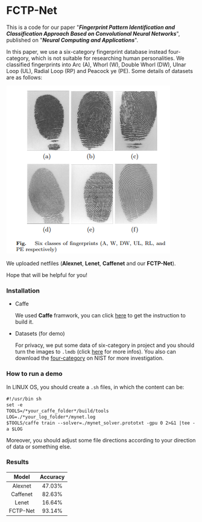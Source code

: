 # FCTP-Net

This is a code for our paper "***Fingerprint Pattern Identification and Classification Approach Based on Convolutional Neural Networks***", published on "***Neural Computing and Applications***".

In this paper, we use a six-category fingerprint database instead four-category, which is not suitable for researching human personalities. We classified fingerprints into Arc (A), Whorl (W), Double Whorl (DW), Ulnar Loop (UL), Radial Loop (RP) and Peacock ye (PE). Some details of datasets are as follows:

![Loading failed](https://github.com/VictorZoo/FCTP-Net/blob/master/demo_image/1567746772(1).jpg)

We uploaded netfiles (**Alexnet**, **Lenet**, **Caffenet** and our **FCTP-Net**). 

Hope that will be helpful for you!

### Installation

* Caffe

  We used **Caffe** framwork, you can click [here](https://github.com/BVLC/caffe) to get the instruction to build it.
  
* Datasets (for demo)

  For privacy, we put some data of six-category in project and you should turn the images to ```.lmdb``` (click [here](https://blog.csdn.net/u010417185/article/details/52119863) for more infos). You also can download the [four-category](https://www.nist.gov/srd/nist-special-database-4) on NIST for more investigation.

### How to run a demo

In LINUX OS, you should create a ```.sh``` files, in which the content can be:

```
#!/usr/bin sh
set -e
TOOLS=/*your_caffe_folder*/build/tools
LOG=./*your_log_folder*/mynet.log
$TOOLS/caffe train --solver=./mynet_solver.prototxt -gpu 0 2>&1 |tee -a $LOG
```

Moreover, you should adjust some file directions according to your direction of data or something else.

### Results

|Model|Accuracy|
|:-:|:-:|
| Alexnet | 47.03% |
| Caffenet | 82.63% |
| Lenet | 16.64% |
| FCTP-Net | 93.14% |
